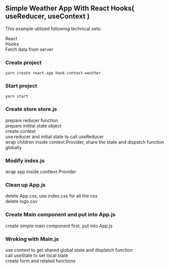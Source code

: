 ## Simple Weather App With React Hooks( useReducer, useContext )

This example utilized following technical sets: <br />

React <br />
Hooks<br />
Fetch data from server <br />

### Create project

`yarn create react-app hook-context-weather`

### Start project

`yarn start`

### Create store store.js

prepare reducer function <br />
prepare initital state object <br />
create context <br />
use reducer and initial state to call useReducer <br />
wrap children inside context.Provider, share the state and dispatch function globally <br />

### Modify index.js

wrap app inside conttext.Provider

### Clean up App.js

delete App.css, use index.css for all the css <br />
delete logo.csv

### Create Main component and put into App.js

create simple main component first, put into App.js

### Wroking with Main.js

use context to get shared global state and displatch function <br />
call useState to set local state <br />
create form and related functions <br />

